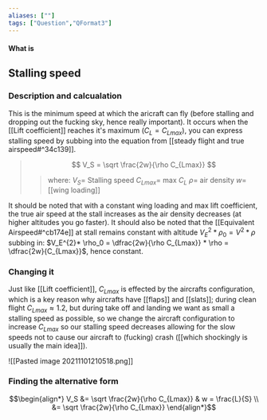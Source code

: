 ```yaml
---
aliases: [""]
tags: ["Question","QFormat3"]
---
```


#### What is
## Stalling speed
### Description and calcualation
This is the minimum speed at which the aricraft can fly (before stalling and dropping out the fucking sky, hence really important).
It occurs when the [[Lift coefficient]] reaches it's maximum ($C_L = C_{Lmax}$), you can express stalling speed by subbing into the equation from [[steady flight and true airspeed#^34c139]].

> $$  V_S =  \sqrt \frac{2w}{\rho C_{Lmax}} $$ 
>> where:
>> $V_S=$ Stalling speed
>> $C_{Lmax}=$ max $C_L$
>> $\rho=$ air density
>> $w=$ [[wing loading]]

It should be noted that with a constant wing loading and max lift coefficient, the true air speed at the stall increases as the air density decreases (at higher altitudes you go faster).
It should also be noted that the [[Equivalent Airspeed#^cb174e]] at stall remains constant with altitude $V_E^{2} * \rho_0 = V^{2} * \rho$ subbing in: $V_E^{2}* \rho_0 =  \dfrac{2w}{\rho C_{Lmax}} * \rho = \dfrac{2w}{C_{Lmax}}$, hence constant.

### Changing it
Just like [[Lift coefficient]], $C_{Lmax}$ is effected by the aircrafts configuration, which is a key reason why aircrafts have [[flaps]] and [[slats]]; during clean flight $C_{Lmax} \approx 1.2$, but during take off and landing we want as small a stalling speed as possible, so we change the aircraft configuration to increase $C_{Lmax}$ so our stalling speed decreases allowing for the slow speeds not to cause our aircraft to (fucking) crash ([[which shockingly is usually the main idea]]).



![[Pasted image 20211101210518.png]]

### Finding the alternative form

$$\begin{align*}
V_S &=  \sqrt \frac{2w}{\rho C_{Lmax}} & w = \frac{L}{S} \\
&=  \sqrt \frac{2w}{\rho C_{Lmax}}
\end{align*}$$